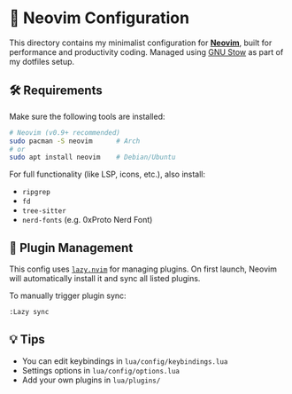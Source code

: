 # 📝 Neovim Configuration

This directory contains my minimalist configuration for **[Neovim](https://neovim.io/)**, built for performance and productivity coding. Managed using [GNU Stow](https://www.gnu.org/software/stow/) as part of my dotfiles setup.

## 🛠 Requirements

Make sure the following tools are installed:

```bash
# Neovim (v0.9+ recommended)
sudo pacman -S neovim      # Arch
# or
sudo apt install neovim    # Debian/Ubuntu
```

For full functionality (like LSP, icons, etc.), also install:

- `ripgrep`
- `fd`
- `tree-sitter`
- `nerd-fonts` (e.g. 0xProto Nerd Font)

## 🧩 Plugin Management

This config uses [`lazy.nvim`](https://github.com/folke/lazy.nvim) for managing plugins. On first launch, Neovim will automatically install it and sync all listed plugins.

To manually trigger plugin sync:

```bash
:Lazy sync
```

## 💡 Tips

- You can edit keybindings in `lua/config/keybindings.lua`
- Settings options in `lua/config/options.lua`
- Add your own plugins in `lua/plugins/`
